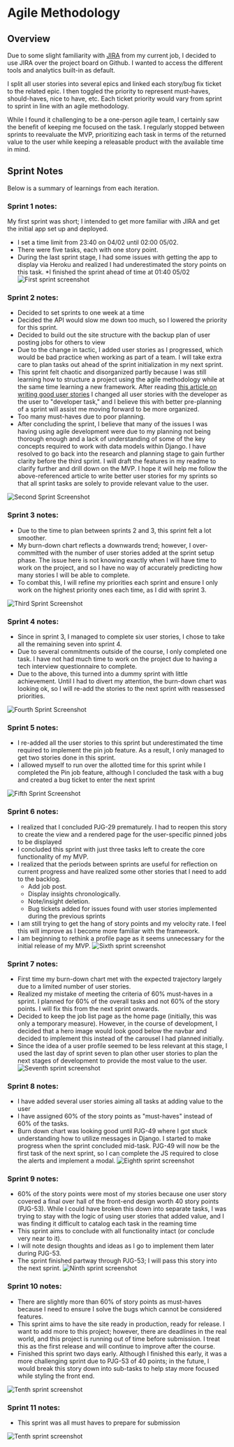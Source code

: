 # Agile Methodology
## Overview
Due to some slight familiarity with [JIRA](https://dnlbowers.atlassian.net/jira/software/projects/PJG/boards/4/roadmap) from my current job, I decided to use JIRA over the project board on Github. I wanted to access the different tools and analytics built-in as default. 

I split all user stories into several epics and linked each story/bug fix ticket to the related epic. I then toggled the priority to represent must-haves, should-haves, nice to have, etc. Each ticket priority would vary from sprint to sprint in line with an agile methodology.

While I found it challenging to be a one-person agile team, I certainly saw the benefit of keeping me focused on the task. I regularly stopped between sprints to reevaluate the MVP, prioritizing each task in terms of the returned value to the user while keeping a releasable product with the available time in mind.

## Sprint Notes
Below is a summary of learnings from each iteration.

### Sprint 1 notes:
My first sprint was short; I intended to get more familiar with JIRA and get the initial app set up and deployed. 
* I set a time limit from 23:40 on 04/02 until 02:00 05/02.
* There were five tasks, each with one story point. 
* During the last sprint stage, I  had some issues with getting the app to display via Heroku and realized I had underestimated the story points on this task.
*I finished the sprint ahead of time at 01:40 05/02
![First sprint screenshot](docs/agile/sprint-screenshots/sprint1-initial-deployment.JPG)

### Sprint 2 notes:
* Decided to set sprints to one week at a time
* Decided the API would slow me down too much, so I lowered the priority for this sprint.
* Decided to build out the site structure with the backup plan of user posting jobs for others to view
* Due to the change in tactic, I added user stories as I progressed, which would be bad practice when working as part of a team. I will take extra care to plan tasks out ahead of the sprint initialization in my next sprint.
* This sprint felt chaotic and disorganized partly because I was still learning how to structure a project using the agile methodology while at the same time learning a new framework. After reading [this article on writing good user stories](https://www.industriallogic.com/blog/as-a-developer-is-not-a-user-story/) I changed all user stories with the developer as the user to "developer task,"  and I believe this with better pre-planning of a sprint will assist me moving forward to be more organized.
* Too many must-haves due to poor planning.
* After concluding the sprint, I believe that many of the issues I was having using agile development were due to my planning not being thorough enough and a lack of understanding of some of the key concepts required to work with data models within Django. I have resolved to go back into the research and planning stage to gain further clarity before the third sprint. I will draft the features in my readme to clarify further and drill down on the MVP. I hope it will help me follow the above-referenced article to write better user stories for my sprints so that all sprint tasks are solely to provide relevant value to the user. 

![Second Sprint Screenshot](docs/agile/sprint-screenshots/sprint2.JPG)

### Sprint 3 notes:
* Due to the time to plan between sprints 2 and 3, this sprint felt a lot smoother. 
* My burn-down chart reflects a downwards trend; however, I over-committed with the number of user stories added at the sprint setup phase. The issue here is not knowing exactly when I will have time to work on the project, and so I have no way of accurately predicting how many stories I will be able to complete.
* To combat this, I will refine my priorities each sprint and ensure I only work on the highest priority ones each time, as I did with sprint 3. 

![Third Sprint Screenshot](docs/agile/sprint-screenshots/sprint3.JPG)

### Sprint 4 notes:
* Since in sprint 3, I managed to complete six user stories, I chose to take all the remaining seven into sprint 4.
* Due to several commitments outside of the course, I only completed one task. I have not had much time to work on the project due to having a tech interview questionnaire to complete.
* Due to the above, this turned into a dummy sprint with little achievement. Until I had to divert my attention, the burn-down chart was looking ok, so I will re-add the stories to the next sprint with reassessed priorities.

![Fourth Sprint Screenshot](docs/agile/sprint-screenshots/sprint4.JPG)

### Sprint 5 notes:
* I re-added all the user stories to this sprint but underestimated the time required to implement the pin job feature. As a result, I only managed to get two stories done in this sprint.
* I allowed myself to run over the allotted time for this sprint while I completed the Pin job feature, although I concluded the task with a bug and created a bug ticket to enter the next sprint

![Fifth Sprint Screenshot](docs/agile/sprint-screenshots/sprint5.JPG)

### Sprint 6 notes:
* I realized that I concluded PJG-29 prematurely. I had to reopen this story to create the view and a rendered page for the user-specific pinned jobs to be displayed
* I concluded this sprint with just three tasks left to create the core functionality of my MVP. 
* I realized that the periods between sprints are useful for reflection on current progress and have realized some other stories that I need to add to the backlog.
    * Add job post.
    * Display insights chronologically.
    * Note/insight deletion.
    * Bug tickets added for issues found with user stories implemented during the previous sprints
* I am still trying to get the hang of story points and my velocity rate. I feel this will improve as I become more familiar with the framework. 
* I am beginning to rethink a profile page as it seems unnecessary for the initial release of my MVP.
![Sixth sprint screenshot](docs/agile/sprint-screenshots/sprint6.JPG)

### Sprint 7 notes:
* First time my burn-down chart met with the expected trajectory largely due to a limited number of user stories.
* Realized my mistake of meeting the criteria of 60% must-haves in a sprint. I planned for 60% of the overall tasks and not 60% of the story points. I will fix this from the next sprint onwards.
* Decided to keep the job list page as the home page (initially, this was only a temporary measure). However, in the course of development, I decided that a hero image would look good below the navbar and decided to implement this instead of the carousel I had planned initially.
* Since the idea of a user profile seemed to be less relevant at this stage, I used the last day of sprint seven to plan other user stories to plan the next stages of development to provide the most value to the user.
![Seventh sprint screenshot](docs/agile/sprint-screenshots/sprint7.JPG)

### Sprint 8 notes: 
* I have added several user stories aiming all tasks at adding value to the user
* I have assigned 60% of the story points as "must-haves" instead of 60% of the tasks.
* Burn down chart was looking good until PJG-49 where I got stuck understanding how to utilize messages in Django. I started to make progress when the sprint concluded mid-task. PJG-49 will now be the first task of the next sprint, so I can complete the JS required to close the alerts and implement a modal.
![Eighth sprint screenshot](docs/agile/sprint-screenshots/sprint8.JPG)

### Sprint 9 notes: 
* 60% of the story points were most of my stories because one user story covered a  final over hall of the front-end design worth 40 story points (PJG-53). While I could have broken this down into separate tasks, I was trying to stay with the logic of using user stories that added value, and I was finding it difficult to catalog each task in the reaming time
* This sprint aims to conclude with all functionality intact (or conclude very near to it).
* I will note design thoughts and ideas as I go to implement them later during PJG-53.
* The sprint finished partway through PJG-53;  I will pass this story into the next sprint.
![Ninth sprint screenshot](docs/agile/sprint-screenshots/sprint9.JPG)

### Sprint 10 notes: 
* There are slightly more than 60% of story points as must-haves because I need to ensure I solve the bugs which cannot be considered features.
* This sprint aims to have the site ready in production, ready for release. I want to add more to this project; however, there are deadlines in the real world, and this project is running out of time before submission. I treat this as the first release and will continue to improve after the course.
* Finished this sprint two days early. Although I finished this early, it was a more challenging sprint due to PJG-53 of 40 points; in the future, I would break this story down into sub-tasks to help stay more focused while styling the front end. 

![Tenth sprint screenshot](docs/agile/sprint-screenshots/sprint10.JPG)

### Sprint 11 notes: 
* This sprint was all must haves to prepare for submission

![Tenth sprint screenshot](docs/agile/sprint-screenshots/sprint11.JPG)